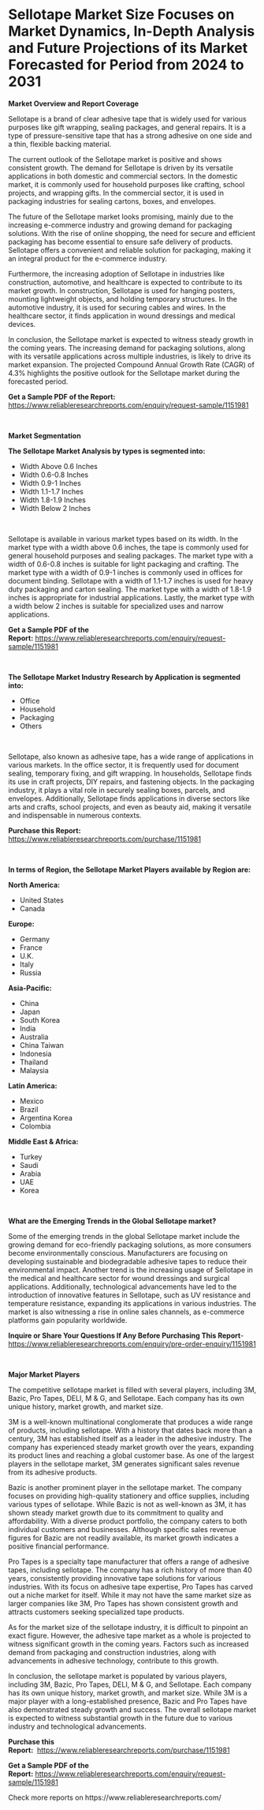 <p><h1>Sellotape Market Size Focuses on Market Dynamics, In-Depth Analysis and Future Projections of its Market Forecasted for Period from 2024 to 2031</h1></p><p><strong>Market Overview and Report Coverage</strong></p>
<p><p>Sellotape is a brand of clear adhesive tape that is widely used for various purposes like gift wrapping, sealing packages, and general repairs. It is a type of pressure-sensitive tape that has a strong adhesive on one side and a thin, flexible backing material.</p><p>The current outlook of the Sellotape market is positive and shows consistent growth. The demand for Sellotape is driven by its versatile applications in both domestic and commercial sectors. In the domestic market, it is commonly used for household purposes like crafting, school projects, and wrapping gifts. In the commercial sector, it is used in packaging industries for sealing cartons, boxes, and envelopes.</p><p>The future of the Sellotape market looks promising, mainly due to the increasing e-commerce industry and growing demand for packaging solutions. With the rise of online shopping, the need for secure and efficient packaging has become essential to ensure safe delivery of products. Sellotape offers a convenient and reliable solution for packaging, making it an integral product for the e-commerce industry.</p><p>Furthermore, the increasing adoption of Sellotape in industries like construction, automotive, and healthcare is expected to contribute to its market growth. In construction, Sellotape is used for hanging posters, mounting lightweight objects, and holding temporary structures. In the automotive industry, it is used for securing cables and wires. In the healthcare sector, it finds application in wound dressings and medical devices.</p><p>In conclusion, the Sellotape market is expected to witness steady growth in the coming years. The increasing demand for packaging solutions, along with its versatile applications across multiple industries, is likely to drive its market expansion. The projected Compound Annual Growth Rate (CAGR) of 4.3% highlights the positive outlook for the Sellotape market during the forecasted period.</p></p>
<p><strong>Get a Sample PDF of the Report:</strong> <a href="https://www.reliableresearchreports.com/enquiry/request-sample/1151981">https://www.reliableresearchreports.com/enquiry/request-sample/1151981</a></p>
<p>&nbsp;</p>
<p><strong>Market Segmentation</strong></p>
<p><strong>The Sellotape Market Analysis by types is segmented into:</strong></p>
<p><ul><li>Width Above 0.6 Inches</li><li>Width 0.6-0.8 Inches</li><li>Width 0.9-1 Inches</li><li>Width 1.1-1.7 Inches</li><li>Width 1.8-1.9 Inches</li><li>Width Below 2 Inches</li></ul></p>
<p>&nbsp;</p>
<p><p>Sellotape is available in various market types based on its width. In the market type with a width above 0.6 inches, the tape is commonly used for general household purposes and sealing packages. The market type with a width of 0.6-0.8 inches is suitable for light packaging and crafting. The market type with a width of 0.9-1 inches is commonly used in offices for document binding. Sellotape with a width of 1.1-1.7 inches is used for heavy duty packaging and carton sealing. The market type with a width of 1.8-1.9 inches is appropriate for industrial applications. Lastly, the market type with a width below 2 inches is suitable for specialized uses and narrow applications.</p></p>
<p><strong>Get a Sample PDF of the Report:</strong>&nbsp;<a href="https://www.reliableresearchreports.com/enquiry/request-sample/1151981">https://www.reliableresearchreports.com/enquiry/request-sample/1151981</a></p>
<p>&nbsp;</p>
<p><strong>The Sellotape Market Industry Research by Application is segmented into:</strong></p>
<p><ul><li>Office</li><li>Household</li><li>Packaging</li><li>Others</li></ul></p>
<p>&nbsp;</p>
<p><p>Sellotape, also known as adhesive tape, has a wide range of applications in various markets. In the office sector, it is frequently used for document sealing, temporary fixing, and gift wrapping. In households, Sellotape finds its use in craft projects, DIY repairs, and fastening objects. In the packaging industry, it plays a vital role in securely sealing boxes, parcels, and envelopes. Additionally, Sellotape finds applications in diverse sectors like arts and crafts, school projects, and even as beauty aid, making it versatile and indispensable in numerous contexts.</p></p>
<p><strong>Purchase this Report:</strong>&nbsp; <a href="https://www.reliableresearchreports.com/purchase/1151981">https://www.reliableresearchreports.com/purchase/1151981</a></p>
<p>&nbsp;</p>
<p><strong>In terms of Region, the Sellotape Market Players available by Region are:</strong></p>
<p>
    <p> <strong> North America: </strong>
        <ul>
            <li>United States</li>
            <li>Canada</li>
        </ul>
        </p> 
    <p> <strong> Europe: </strong>
        <ul>
            <li>Germany</li>
            <li>France</li>
            <li>U.K.</li>
            <li>Italy</li>
            <li>Russia</li>
        </ul>
        </p> 
    <p> <strong> Asia-Pacific: </strong>
        <ul>
            <li>China</li>
            <li>Japan</li>
            <li>South Korea</li>
            <li>India</li>
            <li>Australia</li>
            <li>China Taiwan</li>
            <li>Indonesia</li>
            <li>Thailand</li>
            <li>Malaysia</li>
        </ul>
        </p> 
    <p> <strong> Latin America: </strong>
        <ul>
            <li>Mexico</li>
            <li>Brazil</li>
            <li>Argentina Korea</li>
            <li>Colombia</li>
        </ul>
        </p> 
    <p> <strong> Middle East & Africa: </strong>
        <ul>
            <li>Turkey</li>
            <li>Saudi</li>
            <li>Arabia</li>
            <li>UAE</li>
            <li>Korea</li>
        </ul>
    </p>
    </p>
<p>&nbsp;</p>
<p><strong>What are the Emerging Trends in the Global Sellotape market?</strong></p>
<p><p>Some of the emerging trends in the global Sellotape market include the growing demand for eco-friendly packaging solutions, as more consumers become environmentally conscious. Manufacturers are focusing on developing sustainable and biodegradable adhesive tapes to reduce their environmental impact. Another trend is the increasing usage of Sellotape in the medical and healthcare sector for wound dressings and surgical applications. Additionally, technological advancements have led to the introduction of innovative features in Sellotape, such as UV resistance and temperature resistance, expanding its applications in various industries. The market is also witnessing a rise in online sales channels, as e-commerce platforms gain popularity worldwide.</p></p>
<p><strong>Inquire or Share Your Questions If Any Before Purchasing This Report</strong>- <a href="https://www.reliableresearchreports.com/enquiry/pre-order-enquiry/1151981">https://www.reliableresearchreports.com/enquiry/pre-order-enquiry/1151981</a></p>
<p>&nbsp;</p>
<p><strong>Major Market Players</strong></p>
<p><p>The competitive sellotape market is filled with several players, including 3M, Bazic, Pro Tapes, DELI, M & G, and Sellotape. Each company has its own unique history, market growth, and market size.</p><p>3M is a well-known multinational conglomerate that produces a wide range of products, including sellotape. With a history that dates back more than a century, 3M has established itself as a leader in the adhesive industry. The company has experienced steady market growth over the years, expanding its product lines and reaching a global customer base. As one of the largest players in the sellotape market, 3M generates significant sales revenue from its adhesive products.</p><p>Bazic is another prominent player in the sellotape market. The company focuses on providing high-quality stationery and office supplies, including various types of sellotape. While Bazic is not as well-known as 3M, it has shown steady market growth due to its commitment to quality and affordability. With a diverse product portfolio, the company caters to both individual customers and businesses. Although specific sales revenue figures for Bazic are not readily available, its market growth indicates a positive financial performance.</p><p>Pro Tapes is a specialty tape manufacturer that offers a range of adhesive tapes, including sellotape. The company has a rich history of more than 40 years, consistently providing innovative tape solutions for various industries. With its focus on adhesive tape expertise, Pro Tapes has carved out a niche market for itself. While it may not have the same market size as larger companies like 3M, Pro Tapes has shown consistent growth and attracts customers seeking specialized tape products.</p><p>As for the market size of the sellotape industry, it is difficult to pinpoint an exact figure. However, the adhesive tape market as a whole is projected to witness significant growth in the coming years. Factors such as increased demand from packaging and construction industries, along with advancements in adhesive technology, contribute to this growth.</p><p>In conclusion, the sellotape market is populated by various players, including 3M, Bazic, Pro Tapes, DELI, M & G, and Sellotape. Each company has its own unique history, market growth, and market size. While 3M is a major player with a long-established presence, Bazic and Pro Tapes have also demonstrated steady growth and success. The overall sellotape market is expected to witness substantial growth in the future due to various industry and technological advancements.</p></p>
<p><strong>Purchase this Report:</strong>&nbsp;&nbsp;<a href="https://www.reliableresearchreports.com/purchase/1151981">https://www.reliableresearchreports.com/purchase/1151981</a></p>
<p></p>
<p><strong>Get a Sample PDF of the Report:</strong>&nbsp;<a href="https://www.reliableresearchreports.com/enquiry/request-sample/1151981">https://www.reliableresearchreports.com/enquiry/request-sample/1151981</a></p>
<p>Check more reports on https://www.reliableresearchreports.com/</p>